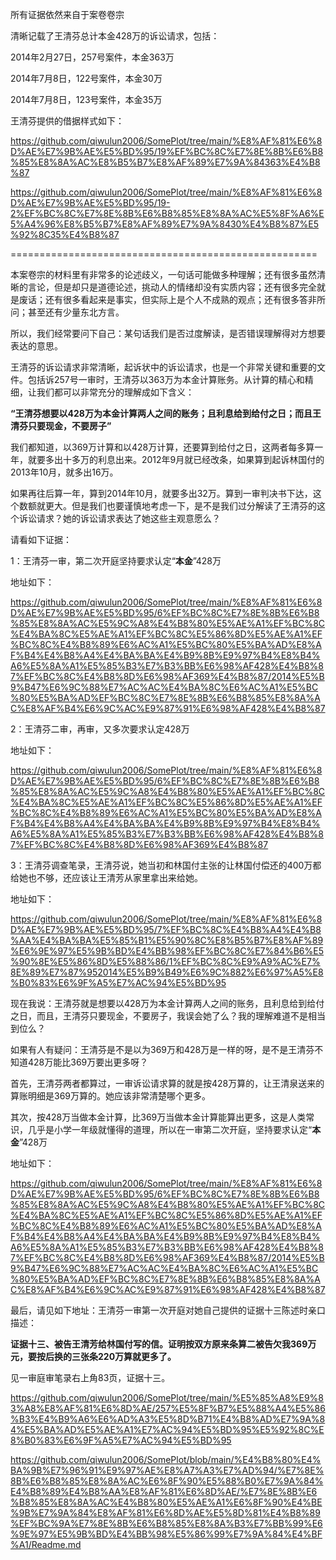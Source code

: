 所有证据依然来自于案卷卷宗

清晰记载了王清芬总计本金428万的诉讼请求，包括：

2014年2月27日，257号案件，本金363万

2014年7月8日，122号案件，本金30万

2014年7月8日，123号案件，本金35万

王清芬提供的借据样式如下：

https://github.com/qiwulun2006/SomePlot/tree/main/%E8%AF%81%E6%8D%AE%E7%9B%AE%E5%BD%95/19%EF%BC%8C%E7%8E%8B%E6%B8%85%E8%8A%AC%E8%B5%B7%E8%AF%89%E7%9A%84363%E4%B8%87

https://github.com/qiwulun2006/SomePlot/tree/main/%E8%AF%81%E6%8D%AE%E7%9B%AE%E5%BD%95/19-2%EF%BC%8C%E7%8E%8B%E6%B8%85%E8%8A%AC%E5%8F%A6%E5%A4%96%E8%B5%B7%E8%AF%89%E7%9A%8430%E4%B8%87%E5%92%8C35%E4%B8%87


=====================================================

本案卷宗的材料里有非常多的论述歧义，一句话可能做多种理解；还有很多虽然清晰的言论，但是却只是道德论述，挑动人的情绪却没有实质内容；还有很多完全就是废话；还有很多看起来是事实，但实际上是个人不成熟的观点；还有很多答非所问；甚至还有少量东北方言。

所以，我们经常要问下自己：某句话我们是否过度解读，是否错误理解得对方想要表达的意思。

王清芬的诉讼请求非常清晰，起诉状中的诉讼请求，也是一个非常关键和重要的文件。包括诉257号一审时，王清芬以363万为本金计算账务。从计算的精心和精细，让我们都可以非常充分的理解成如下含义：

**“王清芬想要以428万为本金计算两人之间的账务；且利息给到给付之日；而且王清芬只要现金，不要房子”**

我们都知道，以369万计算和以428万计算，还要算到给付之日，这两者每多算一年，就要多出十多万的利息出来。2012年9月就已经改条，如果算到起诉林国付的2013年10月，就多出16万。

如果再往后算一年，算到2014年10月，就要多出32万。算到一审判决书下达，这个数额就更大。但是我们也要谨慎地考虑一下，是不是我们过分解读了王清芬的这个诉讼请求？她的诉讼请求表达了她这些主观意愿么？

请看如下证据：

1：王清芬一审，第二次开庭坚持要求认定“**本金**”428万

地址如下：

https://github.com/qiwulun2006/SomePlot/tree/main/%E8%AF%81%E6%8D%AE%E7%9B%AE%E5%BD%95/6%EF%BC%8C%E7%8E%8B%E6%B8%85%E8%8A%AC%E5%9C%A8%E4%B8%80%E5%AE%A1%EF%BC%8C%E4%BA%8C%E5%AE%A1%EF%BC%8C%E5%86%8D%E5%AE%A1%EF%BC%8C%E4%B8%89%E6%AC%A1%E5%BC%80%E5%BA%AD%E8%AF%B4%E4%B8%A4%E4%BA%BA%E4%B9%8B%E9%97%B4%E8%B4%A6%E5%8A%A1%E5%85%B3%E7%B3%BB%E6%98%AF428%E4%B8%87%EF%BC%8C%E4%B8%8D%E6%98%AF369%E4%B8%87/2014%E5%B9%B47%E6%9C%88%E7%AC%AC%E4%BA%8C%E6%AC%A1%E5%BC%80%E5%BA%AD%EF%BC%8C%E7%8E%8B%E6%B8%85%E8%8A%AC%E8%AF%B4%E6%9C%AC%E9%87%91%E6%98%AF428%E4%B8%87

2：王清芬二审，再审，又多次要求认定428万

地址如下：

https://github.com/qiwulun2006/SomePlot/tree/main/%E8%AF%81%E6%8D%AE%E7%9B%AE%E5%BD%95/6%EF%BC%8C%E7%8E%8B%E6%B8%85%E8%8A%AC%E5%9C%A8%E4%B8%80%E5%AE%A1%EF%BC%8C%E4%BA%8C%E5%AE%A1%EF%BC%8C%E5%86%8D%E5%AE%A1%EF%BC%8C%E4%B8%89%E6%AC%A1%E5%BC%80%E5%BA%AD%E8%AF%B4%E4%B8%A4%E4%BA%BA%E4%B9%8B%E9%97%B4%E8%B4%A6%E5%8A%A1%E5%85%B3%E7%B3%BB%E6%98%AF428%E4%B8%87%EF%BC%8C%E4%B8%8D%E6%98%AF369%E4%B8%87

3：王清芬调查笔录，王清芬说，她当初和林国付主张的让林国付偿还的400万都给她也不够，还应该让王清芳从家里拿出来给她。

地址如下：

https://github.com/qiwulun2006/SomePlot/tree/main/%E8%AF%81%E6%8D%AE%E7%9B%AE%E5%BD%95/7%EF%BC%8C%E4%B8%A4%E4%B8%AA%E4%BA%BA%E5%85%B1%E5%90%8C%E8%B5%B7%E8%AF%89%E6%9E%97%E5%9B%BD%E4%BB%98%EF%BC%8C%E7%84%B6%E5%90%8E%E5%86%8D%E5%88%86/1%EF%BC%8C%E9%A9%AC%E7%8E%89%E7%87%952014%E5%B9%B49%E6%9C%882%E6%97%A5%E8%B0%83%E6%9F%A5%E7%AC%94%E5%BD%95

现在我说：王清芬就是想要以428万为本金计算两人之间的账务，且利息给到给付之日，而且，王清芬只要现金，不要房子，我误会她了么？我的理解难道不是相当到位么？

如果有人有疑问：王清芬是不是以为369万和428万是一样的呀，是不是王清芬不知道428万能比369万要出更多呀？

首先，王清芬两者都算过，一审诉讼请求算的就是按428万算的，让王清泉送来的算账明细是369万算的。她应该非常清楚哪个更多。

其次，按428万当做本金计算，比369万当做本金计算能算出更多，这是人类常识，几乎是小学一年级就懂得的道理，所以在一审第二次开庭，坚持要求认定“**本金**”428万

地址如下：

https://github.com/qiwulun2006/SomePlot/tree/main/%E8%AF%81%E6%8D%AE%E7%9B%AE%E5%BD%95/6%EF%BC%8C%E7%8E%8B%E6%B8%85%E8%8A%AC%E5%9C%A8%E4%B8%80%E5%AE%A1%EF%BC%8C%E4%BA%8C%E5%AE%A1%EF%BC%8C%E5%86%8D%E5%AE%A1%EF%BC%8C%E4%B8%89%E6%AC%A1%E5%BC%80%E5%BA%AD%E8%AF%B4%E4%B8%A4%E4%BA%BA%E4%B9%8B%E9%97%B4%E8%B4%A6%E5%8A%A1%E5%85%B3%E7%B3%BB%E6%98%AF428%E4%B8%87%EF%BC%8C%E4%B8%8D%E6%98%AF369%E4%B8%87/2014%E5%B9%B47%E6%9C%88%E7%AC%AC%E4%BA%8C%E6%AC%A1%E5%BC%80%E5%BA%AD%EF%BC%8C%E7%8E%8B%E6%B8%85%E8%8A%AC%E8%AF%B4%E6%9C%AC%E9%87%91%E6%98%AF428%E4%B8%87

最后，请见如下地址：王清芬一审第一次开庭对她自己提供的证据十三陈述时亲口描述：

**证据十三、被告王清芳给林国付写的信。证明按双方原来条算二被告欠我369万元，要按后换的三张条220万算就更多了。**

见一审庭审笔录右上角83页，证据十三。

https://github.com/qiwulun2006/SomePlot/tree/main/%E5%85%A8%E9%83%A8%E8%AF%81%E6%8D%AE/257%E5%8F%B7%E5%88%A4%E5%86%B3%E4%B9%A6%E6%AD%A3%E5%8D%B71%E4%B8%AD%E7%9A%84%E5%BA%AD%E5%AE%A1%E7%AC%94%E5%BD%95%E5%92%8C%E8%B0%83%E6%9F%A5%E7%AC%94%E5%BD%95

https://github.com/qiwulun2006/SomePlot/blob/main/%E4%B8%80%E4%BA%9B%E7%96%91%E9%97%AE%E8%A7%A3%E7%AD%94/%E7%8E%8B%E6%B8%85%E8%8A%AC%E6%8F%90%E5%88%B0%E7%9A%84%E4%B8%89%E4%B8%AA%E8%AF%81%E6%8D%AE/%E7%8E%8B%E6%B8%85%E8%8A%AC%E4%B8%80%E5%AE%A1%E6%8F%90%E4%BE%9B%E7%9A%84%E8%AF%81%E6%8D%AE%E5%8D%81%E4%B8%89%EF%BC%9A%E7%8E%8B%E6%B8%85%E8%8A%B3%E7%BB%99%E6%9E%97%E5%9B%BD%E4%BB%98%E5%86%99%E7%9A%84%E4%BF%A1/Readme.md




